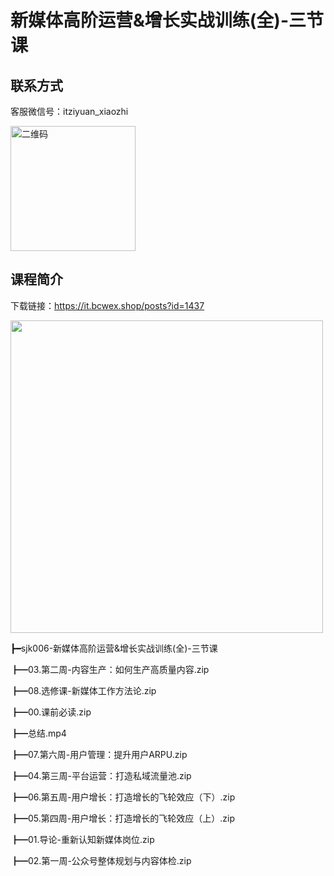 # 新媒体高阶运营&#038;增长实战训练(全)-三节课

## 联系方式

客服微信号：itziyuan_xiaozhi

<img src="https://ziyuanyun.oss-cn-guangzhou.aliyuncs.com/common/20240614073449/666b82192834a.jpg" width="200" height="200" alt="二维码">

## 课程简介

下载链接：https://it.bcwex.shop/posts?id=1437

<img src="https://ziyuanyun.oss-cn-guangzhou.aliyuncs.com/yun/20240515153935/664466b7a5d85.jpg" width="500" alt="">

  ┣━sjk006-新媒体高阶运营&amp;增长实战训练(全)-三节课

 ┣━03.第二周-内容生产：如何生产高质量内容.zip

 ┣━08.选修课-新媒体工作方法论.zip

 ┣━00.课前必读.zip

 ┣━总结.mp4

 ┣━07.第六周-用户管理：提升用户ARPU.zip

 ┣━04.第三周-平台运营：打造私域流量池.zip

 ┣━06.第五周-用户增长：打造增长的飞轮效应（下）.zip

 ┣━05.第四周-用户增长：打造增长的飞轮效应（上）.zip

 ┣━01.导论-重新认知新媒体岗位.zip

 ┣━02.第一周-公众号整体规划与内容体检.zip

  